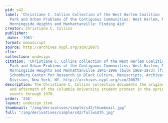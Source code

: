 ```yaml
---
pid: s42
label: 'Christiane C. Collins Collection of the West Harlem Coalition for Morningside
  Park and Urban Problems of the Contiguous Communities: West Harlem, Manhattan Valley,
  Morningside Heights and Manhattanville: Finding Aid'
creator: Christiane C. Collins
publisher:
_date: '1961'
format: manuscript
source: http://archives.nypl.org/scm/20875
clio:
collection: undesign
citation: 'Christiane C. Collins collection of the West Harlem Coalition for Morningside
  Park and Urban Problems of the Contiguous Communities: West Harlem, Manhattan Valley,
  Morningside Heights and Manhattanville 1941-1996 [bulk 1968-1973] [finding aid].
  Schomburg Center for Research in Black Culture, Manuscripts, Archives and Rare Books
  Division, New York, NY. http://archives.nypl.org/scm/20875'
description: The Christiane C. Collins collection documents the origins, demonstrations
  and aftermath of the Columbia University student protest in the spring of 1968 and
  events through 1970.
order: '236'
layout: undesign_item
thumbnail: "/img/derivatives/simple/s42/thumbnail.jpg"
full: "/img/derivatives/simple/s42/fullwidth.jpg"
---
```

